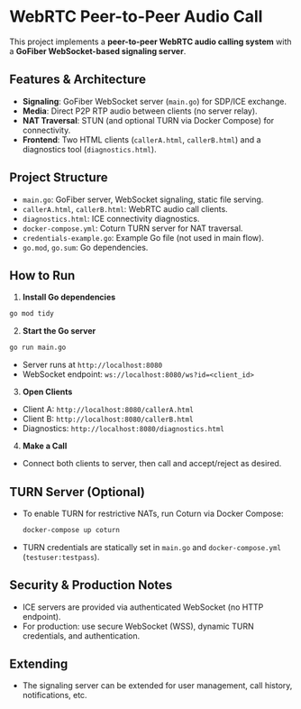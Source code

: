 
# WebRTC Peer-to-Peer Audio Call

This project implements a **peer-to-peer WebRTC audio calling system** with a **GoFiber WebSocket-based signaling server**.

## Features & Architecture

- **Signaling**: GoFiber WebSocket server (`main.go`) for SDP/ICE exchange.
- **Media**: Direct P2P RTP audio between clients (no server relay).
- **NAT Traversal**: STUN (and optional TURN via Docker Compose) for connectivity.
- **Frontend**: Two HTML clients (`callerA.html`, `callerB.html`) and a diagnostics tool (`diagnostics.html`).

## Project Structure

- `main.go`: GoFiber server, WebSocket signaling, static file serving.
- `callerA.html`, `callerB.html`: WebRTC audio call clients.
- `diagnostics.html`: ICE connectivity diagnostics.
- `docker-compose.yml`: Coturn TURN server for NAT traversal.
- `credentials-example.go`: Example Go file (not used in main flow).
- `go.mod`, `go.sum`: Go dependencies.

## How to Run

1. **Install Go dependencies**
  ```bash
  go mod tidy
  ```
2. **Start the Go server**
  ```bash
  go run main.go
  ```
  - Server runs at `http://localhost:8080`
  - WebSocket endpoint: `ws://localhost:8080/ws?id=<client_id>`

3. **Open Clients**
  - Client A: `http://localhost:8080/callerA.html`
  - Client B: `http://localhost:8080/callerB.html`
  - Diagnostics: `http://localhost:8080/diagnostics.html`

4. **Make a Call**
  - Connect both clients to server, then call and accept/reject as desired.

## TURN Server (Optional)

- To enable TURN for restrictive NATs, run Coturn via Docker Compose:
  ```bash
  docker-compose up coturn
  ```
- TURN credentials are statically set in `main.go` and `docker-compose.yml` (`testuser:testpass`).

## Security & Production Notes

- ICE servers are provided via authenticated WebSocket (no HTTP endpoint).
- For production: use secure WebSocket (WSS), dynamic TURN credentials, and authentication.

## Extending

- The signaling server can be extended for user management, call history, notifications, etc.
